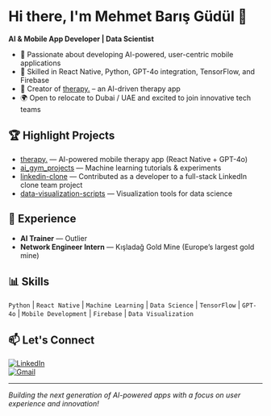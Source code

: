 # Hi there, I'm Mehmet Barış Güdül 👋

**AI & Mobile App Developer | Data Scientist**

- 🚀 Passionate about developing AI-powered, user-centric mobile applications
- 🧠 Skilled in React Native, Python, GPT-4o integration, TensorFlow, and Firebase
- 📱 Creator of [therapy.](https://github.com/barisgudul/therapy.) – an AI-driven therapy app
- 🌍 Open to relocate to Dubai / UAE and excited to join innovative tech teams

## 🏆 Highlight Projects

- [therapy.](https://github.com/barisgudul/therapy.) — AI-powered mobile therapy app (React Native + GPT-4o)
- [ai_gym_projects](https://github.com/barisgudul/ai_gym_projects) — Machine learning tutorials & experiments
- [linkedin-clone](https://github.com/orijinal-sahip/linkedin-clone) — Contributed as a developer to a full-stack LinkedIn clone team project
- [data-visualization-scripts](https://github.com/barisgudul/data-visualization-scripts) — Visualization tools for data science

## 💼 Experience

- **AI Trainer** — Outlier
- **Network Engineer Intern** — Kışladağ Gold Mine (Europe’s largest gold mine)

## 📊 Skills

`Python` | `React Native` | `Machine Learning` | `Data Science` | `TensorFlow` | `GPT-4o` | `Mobile Development` | `Firebase` | `Data Visualization`

## 📫 Let's Connect

[![LinkedIn](https://img.shields.io/badge/LinkedIn-blue?style=flat&logo=linkedin)](https://linkedin.com/in/mehmetbarisgudul)  
[![Gmail](https://img.shields.io/badge/Email-red?style=flat&logo=gmail)](mailto:baris.gudul@gmail.com)

---

*Building the next generation of AI-powered apps with a focus on user experience and innovation!*
